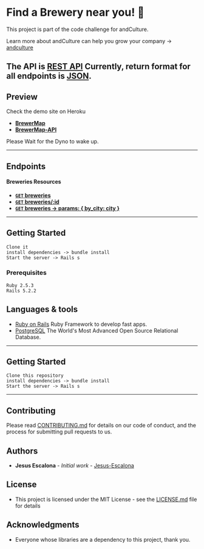 # Find a Brewery near you! 🍻

This project is part of the code challenge for andCulture.

Learn more about andCulture can help you grow your company -> [andculture](https://www.andculture.com/)

The API is [REST API](http://en.wikipedia.org/wiki/Representational_State_Transfer "RESTful")
Currently, return format for all endpoints is [JSON](http://json.org/ "JSON").
---

## Preview

Check the demo site on Heroku
- **[BrewerMap](https://brewermap.herokuapp.com)**
- **[BrewerMap-API](https://brewermap-api.herokuapp.com/api/v1)**

Please Wait for the Dyno to wake up.

---

## Endpoints

#### Breweries Resources

- **[<code>GET</code> breweries](https://brewermap-api.herokuapp.com/api/v1/breweries)**
- **[<code>GET</code> breweries/:id](https://brewermap-api.herokuapp.com/api/v1/breweries/45)**
- **[<code>GET</code> breweries -> params: { by_city: city }](https://brewermap-api.herokuapp.com/api/v1/breweries?by_city=new%20york)**

---

## Getting Started

```
Clone it
install dependencies -> bundle install
Start the server -> Rails s
```

### Prerequisites

```
Ruby 2.5.3
Rails 5.2.2
```

## Languages & tools

- [Ruby on Rails](https://rubyonrails.org/) Ruby Framework to develop fast apps.
- [PostgreSQL](https://www.postgresql.org/) The World's Most Advanced Open Source Relational Database.
---

## Getting Started

```
Clone this repository
install dependencies -> bundle install
Start the server -> Rails s
```
---

## Contributing

Please read [CONTRIBUTING.md](https://gist.github.com/Jesus-Escalona/da471afe14add7070b742a3d7a26a857) for details on our code of conduct, and the process for submitting pull requests to us.

## Authors

* **Jesus Escalona** - *Initial work* - [Jesus-Escalona](https://github.com/jesus-escalona)

## License

* This project is licensed under the MIT License - see the [LICENSE.md](LICENSE.md) file for details

## Acknowledgments

* Everyone whose libraries are a dependency to this project, thank you.

